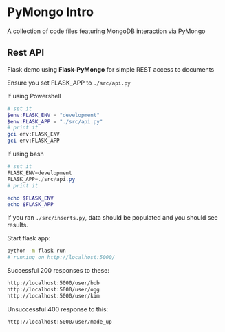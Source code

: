 # PyMongo Intro

A collection of code files featuring MongoDB interaction via PyMongo

## Rest API

Flask demo using **Flask-PyMongo** for simple REST access to documents

Ensure you set FLASK_APP to `./src/api.py`

If using Powershell

```powershell
# set it
$env:FLASK_ENV = "development"
$env:FLASK_APP = "./src/api.py"
# print it
gci env:FLASK_ENV
gci env:FLASK_APP
```

If using bash

```powershell
# set it
FLASK_ENV=development
FLASK_APP=./src/api.py
# print it

echo $FLASK_ENV
echo $FLASK_APP
```

If you ran `./src/inserts.py`, data should be populated and you should see results.

Start flask app:

```bash
python -m flask run
# running on http://localhost:5000/
```

Successful 200 responses to these:

```bash
http://localhost:5000/user/bob
http://localhost:5000/user/ogg
http://localhost:5000/user/kim
```

Unsuccessful 400 response to this:

```bash
http://localhost:5000/user/made_up
```
